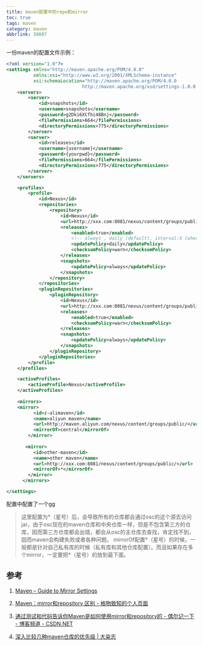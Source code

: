```yaml
---
title: maven配置中的repo和mirror
toc: true
tags: maven
category: maven
abbrlink: 58607
---
```


一份maven的配置文件示例：

```xml
<?xml version="1.0"?>
<settings xmlns="http://maven.apache.org/POM/4.0.0"
          xmlns:xsi="http://www.w3.org/2001/XMLSchema-instance"
          xsi:schemaLocation="http://maven.apache.org/POM/4.0.0
                            http://maven.apache.org/xsd/settings-1.0.0.xsd">
    <servers>
        <server>
            <id>snapshots</id>
            <username>snapshots</username>
            <password>g2Dki6XCfhi48Bnj</password>
            <filePermissions>664</filePermissions>
            <directoryPermissions>775</directoryPermissions>
        </server>
        <server>
            <id>releases</id>
            <username>{username}</username>
            <password>{yourpwd}</password>
            <filePermissions>664</filePermissions>
            <directoryPermissions>775</directoryPermissions>
        </server>
    </servers>

    <profiles>
        <profile>
            <id>Nexus</id>
            <repositories>
                <repository>
                    <id>Nexus</id>
                    <url>http://xxx.com:8081/nexus/content/groups/public</url>
                    <releases>
                        <enabled>true</enabled>
                        <!-- always , daily (default), interval:X (where X is an integer in minutes) or never.-->
                        <updatePolicy>daily</updatePolicy>
                        <checksumPolicy>warn</checksumPolicy>
                    </releases>
                    <snapshots>
                        <updatePolicy>always</updatePolicy>
                    </snapshots>
                </repository>
            </repositories>
            <pluginRepositories>
                <pluginRepository>
                    <id>Nexus</id>
                    <url>http://xxx.com:8081/nexus/content/groups/public</url>
                    <releases>
                        <enabled>true</enabled>
                        <checksumPolicy>warn</checksumPolicy>
                    </releases>
                    <snapshots>
                        <updatePolicy>always</updatePolicy>
                    </snapshots>
                </pluginRepository>
            </pluginRepositories>
        </profile>
    </profiles>

    <activeProfiles>
        <activeProfile>Nexus</activeProfile>
    </activeProfiles>
	
	<mirrors>
	<mirror>
	      <id>z-alimaven</id>
	      <name>aliyun maven</name>
	      <url>http://maven.aliyun.com/nexus/content/groups/public/</url>
	      <mirrorOf>central</mirrorOf>        
	    </mirror>
		
 	   <mirror>
	      <id>other-maven</id>
	      <name>other maven</name>
	      <url>http://xxx.com:8081/nexus/content/groups/public/</url>
	      <mirrorOf>*</mirrorOf>        
	    </mirror>
	  </mirrors>

</settings>

```

配置中配置了一个gg

>这里配置为*（星号）后，会导致所有的仓库都会通过osc的这个源去访问jar，由于osc现在的maven仓库和中央仓库一样，但是不包含第三方的仓库，因而第三方仓库都会出错，都会从osc的主仓库去查找，肯定找不到，因而maven会构建失败或者各种问题。
mirrorOf配置*（星号）的时候，一般都是针对自己私有库的时候（私有库和其他仓库配置）。而且如果存在多个mirror，一定要把*（星号）的放到最下面。

## 参考

1. [Maven – Guide to Mirror Settings](http://maven.apache.org/guides/mini/guide-mirror-settings.html)

2. [Maven：mirror和repository 区别 - 格物致知的个人页面](https://my.oschina.net/sunchp/blog/100634)

3. [通过测试和代码告诉你Maven是如何使用mirror和repository的 - 偶尔记一下 - 博客频道 - CSDN.NET](http://blog.csdn.net/isea533/article/details/22437511)

4. [深入比较几种maven仓库的优先级 | 大染志](http://toozhao.com/2012/07/13/compare-priority-of-maven-repository/)